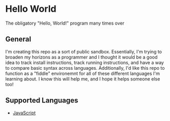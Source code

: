 # Hello World
The obligatory "Hello, World!" program many times over

## General
I'm creating this repo as a sort of public sandbox. Essentially, I'm trying to broaden my horizons as a programmer and I thought it would be a good idea to track install instructions, track running instructions, and have a way to compare basic syntax across languages. Additionally, I'd like this repo to function as a "fiddle" environemnt for all of these different languages I'm learning about. I know this will help me, and I hope it helps someone else too!

## Supported Languages
- [JavaScript](javascript/README.md)